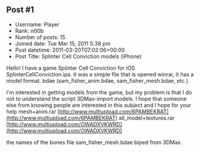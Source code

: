 ## Post #1
- Username: Player
- Rank: n00b
- Number of posts: 15
- Joined date: Tue Mar 15, 2011 5:38 pm
- Post datetime: 2011-03-20T07:02:06+00:00
- Post Title: Splinter Cell Conviction models (iPhone)

Hello! I have a game Splinter Cell Conviction for IOS SplinterCellConviction.ipa. it was a simple file that is opened winrar, it has a model format. bdae (sam_fisher_anim.bdae, sam_fisher_mesh.bdae, etc.). 

I'm interested in getting models from the game, but my problem is that I do not to understand the script 3DMax-import models. I hope that someone else from knowing people are interested in this subject and I hope for your help
mesh+anim.rar [http://www.multiupload.com/6PAMBEKRAT](http://www.multiupload.com/6PAMBEKRAT)
all_model+textures.rar [http://www.multiupload.com/OWADXVKWRD](http://www.multiupload.com/OWADXVKWRD)


the names of the bones file sam_fisher_mesh.bdae  biped from 3DMax.
